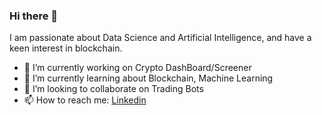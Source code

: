### Hi there 👋

I am passionate about Data Science and Artificial Intelligence, and have a keen interest in blockchain.

- 🔭 I’m currently working on Crypto DashBoard/Screener
- 🌱 I’m currently learning about Blockchain, Machine Learning
- 👯 I’m looking to collaborate on Trading Bots
- 📫 How to reach me: [Linkedin](https://www.linkedin.com/in/robin-sequeira-9aa132177/)
